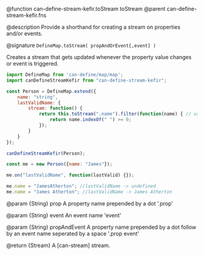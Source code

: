 @function can-define-stream-kefir.toStream toStream
@parent can-define-stream-kefir.fns

@description Provide a shorthand for creating a stream on properties and/or events.

@signature `DefineMap.toStream( propAndOrEvent[,event] )`

Creates a stream that gets updated whenever the property value changes or event is triggered.

```js
import DefineMap from 'can-define/map/map';
import canDefineStreamKefir from "can-define-stream-kefir";

const Person = DefineMap.extend({
	name: "string",
	lastValidName: {
		stream: function() {
			return this.toStream(".name").filter(function(name) { // using propName
				return name.indexOf(" ") >= 0;
			});
		}
	}
});

canDefineStreamKefir(Person);

const me = new Person({name: "James"});

me.on("lastValidName", function(lastValid) {});

me.name = "JamesAtherton"; //lastValidName -> undefined
me.name = "James Atherton"; //lastValidName -> James Atherton
```

@param {String} prop A property name prepended by a dot '.prop'

@param {String} event An event name 'event'

@param {String} propAndEvent A property name prepended by a dot follow by an event name seperated by a space '.prop event'

@return {Stream} A [can-stream] stream.
